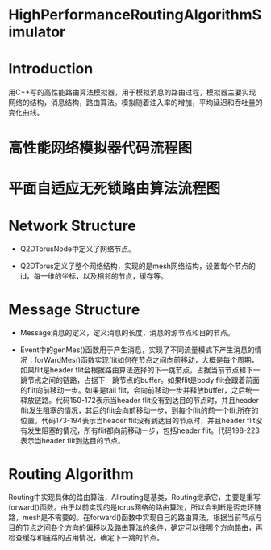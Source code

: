 # HighPerformanceRoutingAlgorithmSimulator
# Introduction

用C++写的高性能路由算法模拟器，用于模拟消息的路由过程，模拟器主要实现网络的结构，消息结构，路由算法。模拟随着注入率的增加，平均延迟和吞吐量的变化曲线。



# 高性能网络模拟器代码流程图



# 平面自适应无死锁路由算法流程图

# Network Structure

- Q2DTorusNode中定义了网络节点。

- Q2DTorus定义了整个网络结构，实现的是mesh网络结构，设置每个节点的id，每一维的坐标，以及相邻的节点，缓存等。



# Message Structure

- Message消息的定义，定义消息的长度，消息的源节点和目的节点。

- Event中的genMes()函数用于产生消息，实现了不同流量模式下产生消息的情况；forWardMes()函数实现flit如何在节点之间向前移动，大概是每个周期，如果flit是header flit会根据路由算法选择的下一跳节点，占据当前节点和下一跳节点之间的链路，占据下一跳节点的buffer。如果flit是body flit会跟着前面的flit向前移动一步。如果是tail flit，会向前移动一步并释放buffer，之后统一释放链路。代码150-172表示当header flit没有到达目的节点时，并且header flit发生阻塞的情况，其后的flit会向前移动一步，到每个flit的前一个flit所在的位置。代码173-194表示当header flit没有到达目的节点时，并且header flit没有发生阻塞的情况，所有flit都向前移动一步，包括header flit。代码198-223表示当header flit到达目的节点。



# Routing Algorithm

Routing中实现具体的路由算法，Allrouting是基类，Routing继承它，主要是重写forward()函数。由于以前实现的是torus网络的路由算法，所以会判断是否走环链路，mesh是不需要的。在forward()函数中实现自己的路由算法，根据当前节点与目的节点之间各个方向的偏移以及路由算法的条件，确定可以往哪个方向路由，再检查缓存和链路的占用情况，确定下一跳的节点。





